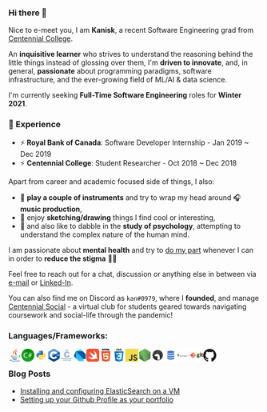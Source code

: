 ### Hi there 👋

Nice to e-meet you, I am **Kanisk**, a recent Software Engineering grad from [Centennial College](https://www.centennialcollege.ca/).

An **inquisitive learner** who strives to understand the reasoning behind the little things instead of glossing over them, I'm **driven to innovate**, and, in general, **passionate** about programming paradigms, software infrastructure, and the ever-growing field of ML/AI & data science.

I'm currently seeking **Full-Time Software Engineering** roles for **Winter 2021**.

### 🔭 Experience

- ⚡ **Royal Bank of Canada**: Software Developer Internship - Jan 2019 ~ Dec 2019
- ⚡ **Centennial College**: Student Researcher - Oct 2018 ~ Dec 2018

Apart from career and academic focused side of things, I also:

- 🎸 **play a couple of instruments** and try to wrap my head around 🎧 **music production**,
- 🎨 enjoy **sketching/drawing** things I find cool or interesting,
- 🧠 and also like to dabble in the **study of psychology**, attempting to understand the complex nature of the human mind.

I am passionate about **mental health** and try to [do my part](https://www.instagram.com/mindswastha/) whenever I can in order to **reduce the stigma** 🙌🏻

Feel free to reach out for a chat, discussion or anything else in between via [e-mail](mailto:dev.kan@gmail.com) or [Linked-In](https://www.linkedin.com/in/kaniskc/).

You can also find me on Discord as `kan#0979`, where I **founded**, and manage [Centennial Social](https://discord.gg/eBnK5pB) - a virtual club for students geared towards navigating coursework and social-life through the pandemic!

### Languages/Frameworks:

<a href="#"><img align="left" alt="Java" width="26px" src="https://raw.githubusercontent.com/github/explore/80688e429a7d4ef2fca1e82350fe8e3517d3494d/topics/java/java.png" /></a>
<a href="#"><img align="left" alt="C#" width="26px" src="https://raw.githubusercontent.com/github/explore/80688e429a7d4ef2fca1e82350fe8e3517d3494d/topics/csharp/csharp.png" /></a>
<a href="#"><img align="left" alt="Python" width="26px" src="https://raw.githubusercontent.com/github/explore/80688e429a7d4ef2fca1e82350fe8e3517d3494d/topics/python/python.png" /></a>
<a href="#"><img align="left" alt="Cpp" width="26px" src="https://raw.githubusercontent.com/github/explore/80688e429a7d4ef2fca1e82350fe8e3517d3494d/topics/cpp/cpp.png" /></a>
<a href="#"><img align="left" alt="C" width="26px" src="https://raw.githubusercontent.com/github/explore/80688e429a7d4ef2fca1e82350fe8e3517d3494d/topics/c/c.png" /></a>
<a href="#"><img align="left" alt="Dart" width="26px" src="https://raw.githubusercontent.com/github/explore/80688e429a7d4ef2fca1e82350fe8e3517d3494d/topics/dart/dart.png" /></a>
<a href="#"><img align="left" alt="Swift" width="26px" src="https://raw.githubusercontent.com/github/explore/80688e429a7d4ef2fca1e82350fe8e3517d3494d/topics/swift/swift.png" /></a>
<a href="#"><img align="left" alt="HTML5" width="26px" src="https://raw.githubusercontent.com/github/explore/80688e429a7d4ef2fca1e82350fe8e3517d3494d/topics/html/html.png" /></a>
<a href="#"><img align="left" alt="CSS3" width="26px" src="https://raw.githubusercontent.com/github/explore/80688e429a7d4ef2fca1e82350fe8e3517d3494d/topics/css/css.png" /></a>
<a href="#"><img align="left" alt="JavaScript" width="26px" src="https://raw.githubusercontent.com/github/explore/80688e429a7d4ef2fca1e82350fe8e3517d3494d/topics/javascript/javascript.png" /></a>
<a href="#"><img align="left" alt="Node.js" width="26px" src="https://raw.githubusercontent.com/github/explore/80688e429a7d4ef2fca1e82350fe8e3517d3494d/topics/nodejs/nodejs.png" /></a>
<a href="#"><img align="left" alt="Deno" width="26px" src="https://raw.githubusercontent.com/github/explore/361e2821e2dea67711cde99c9c40ed357061cf27/topics/deno/deno.png" /></a>
<a href="#"><img align="left" alt="SQL" width="26px" src="https://raw.githubusercontent.com/github/explore/80688e429a7d4ef2fca1e82350fe8e3517d3494d/topics/sql/sql.png" /></a>
<a href="#"><img align="left" alt="MongoDB" width="26px" src="https://raw.githubusercontent.com/github/explore/80688e429a7d4ef2fca1e82350fe8e3517d3494d/topics/mongodb/mongodb.png" /></a>
<a href="#"><img align="left" alt="Git" width="26px" src="https://raw.githubusercontent.com/github/explore/80688e429a7d4ef2fca1e82350fe8e3517d3494d/topics/git/git.png" /></a>
<a href="#"><img align="left" alt="GitHub" width="26px" src="https://raw.githubusercontent.com/github/explore/78df643247d429f6cc873026c0622819ad797942/topics/github/github.png" /></a>

<br />

### Blog Posts

<!-- BLOG-POST-LIST:START -->

- [Installing and configuring ElasticSearch on a VM](https://dev.to/chakrakan/installing-and-configuring-elasticsearch-on-a-vm-2b8n)
- [Setting up your Github Profile as your portfolio](https://dev.to/chakrakan/setting-up-your-github-profile-as-your-portfolio-1b5e)
<!-- BLOG-POST-LIST:END -->

[website]: https://kan.codes
[twitter]: https://twitter.com/chakra_kan
[youtube]: https://www.youtube.com/channel/UC1jjg1XRAuUZj7-Q48v7tFw/
[instagram]: https://www.instagram.com/mindswastha/
[linkedin]: https://linkedin.com/in/kaniskc
[devpost]: https://dev.to/chakrakan
[codewars]: https://www.codewars.com/users/chakrakan
[discord]: https://discord.gg/eBnK5pB
